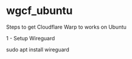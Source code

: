 # wgcf_ubuntu

Steps to get Cloudflare Warp to works on Ubuntu

1 - Setup Wireguard

sudo apt install wireguard

